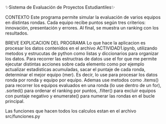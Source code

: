 ✨Sistema de Evaluación de Proyectos Estudiantiles✨

CONTEXTO
Este programa permite simular la evaluación de varios equipos en distintas rondas. Cada equipo recibe puntos según tres criterios: innovación, presentación y errores. Al final, se muestra un ranking con los resultados.

BREVE EXPLICACION DEL PROGRAMA
Lo que hace la aplicacion es procesar los datos contenidos en el archivo ACTIVIDAD1.ipynb, utilizando metodos y estrucutas de python como listas y diccionarios para organizar los datos. Para recorrer las estructras de datos use el for que me permite ejecutar distintas acciones sobre cada elemento como por ejemplo actualizar estadisticas acumuladas, sacar el puntaje de cada ronda, determinar el mejor equipo (mer). Es decir, lo use para procesar los datos ronda por ronda y equipo por equipo. Ademas use metodos como .items() para recorrer los equipos evaluados en una ronda (lo use dentro de un for), .sorted() para ordenar el ranking por puntos, .filter() para excluir equipos con puntaje negativo y enumerate() para numerar las rondas en el bucle principal.

Las funciones que hacen todos los calculos estan en el archivo src/funciones.py
